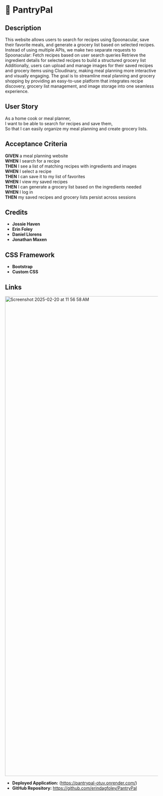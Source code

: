 # 🥑 PantryPal

## Description

This website allows users to search for recipes using Spoonacular, save their favorite meals, and generate a grocery list based on selected recipes. Instead of using multiple APIs, we make two separate requests to Spoonacular:
Fetch recipes based on user search queries
Retrieve the ingredient details for selected recipes to build a structured grocery list
Additionally, users can upload and manage images for their saved recipes and grocery items using Cloudinary, making meal planning more interactive and visually engaging.
The goal is to streamline meal planning and grocery shopping by providing an easy-to-use platform that integrates recipe discovery, grocery list management, and image storage into one seamless experience.

## User Story

As a home cook or meal planner,  
I want to be able to search for recipes and save them,  
So that I can easily organize my meal planning and create grocery lists.

## Acceptance Criteria

**GIVEN** a meal planning website  
**WHEN** I search for a recipe  
**THEN** I see a list of matching recipes with ingredients and images  
**WHEN** I select a recipe  
**THEN** I can save it to my list of favorites  
**WHEN** I view my saved recipes  
**THEN** I can generate a grocery list based on the ingredients needed  
**WHEN** I log in  
**THEN** my saved recipes and grocery lists persist across sessions  


## Credits

- **Jossie Haven** 
- **Erin Foley** 
- **Daniel Llorens**
- **Jonathan Maxen**  

## CSS Framework

- **Bootstrap**
- **Custom CSS**

## Links
<img width="1577" alt="Screenshot 2025-02-20 at 11 56 58 AM" src="https://github.com/user-attachments/assets/159f0380-3c6e-4a21-8722-a84d5579c55e" />

- **Deployed Application:** (https://pantrypal-otuv.onrender.com/)
- **GitHub Repository:** https://github.com/erindagfoley/PantryPal

